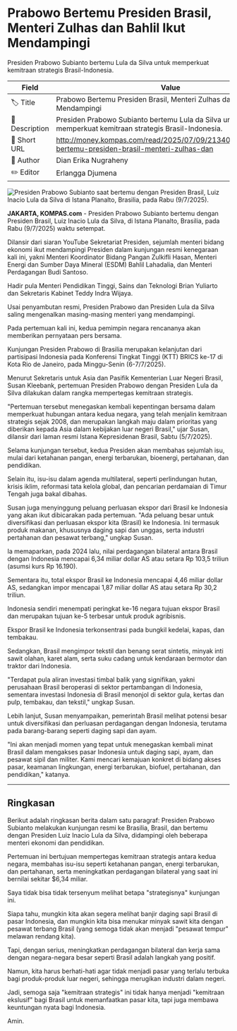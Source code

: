 # Prabowo Bertemu Presiden Brasil, Menteri Zulhas dan Bahlil Ikut Mendampingi 

Presiden Prabowo Subianto bertemu Lula da Silva untuk memperkuat kemitraan strategis Brasil-Indonesia.

| Field         | Value                                                       |
|---------------|-------------------------------------------------------------|
| 🏷️ Title       | Prabowo Bertemu Presiden Brasil, Menteri Zulhas dan Bahlil Ikut Mendampingi  |
| 📝 Description | Presiden Prabowo Subianto bertemu Lula da Silva untuk memperkuat kemitraan strategis Brasil-Indonesia. |
| 🔗 Short URL   | http://money.kompas.com/read/2025/07/09/213400826/prabowo-bertemu-presiden-brasil-menteri-zulhas-dan |
| 👤 Author      | Dian Erika Nugraheny |
| ✏️ Editor      | Erlangga Djumena |

![Presiden Prabowo Subianto saat bertemu dengan Presiden Brasil, Luiz Inacio Lula da Silva di Istana Planalto, Brasilia, pada Rabu (9/7/2025). ](https://asset.kompas.com/crops/Yrst67YhmWovpE_EzaH_1OKU7Ew=/0x0:0x0/750x500/data/photo/2025/07/09/686e7ae0a4739.jpg)

**JAKARTA, KOMPAS.com** - Presiden Prabowo Subianto bertemu dengan Presiden Brasil, Luiz Inacio Lula da Silva, di Istana Planalto, Brasilia, pada Rabu (9/7/2025) waktu setempat.

Dilansir dari siaran YouTube Sekretariat Presiden, sejumlah menteri bidang ekonomi ikut mendampingi Presiden dalam kunjungan resmi kenegaraan kali ini, yakni Menteri Koordinator Bidang Pangan Zulkifli Hasan, Menteri Energi dan Sumber Daya Mineral (ESDM) Bahlil Lahadalia, dan Menteri Perdagangan Budi Santoso.

Hadir pula Menteri Pendidikan Tinggi, Sains dan Teknologi Brian Yuliarto dan Sekretaris Kabinet Teddy Indra Wijaya.

Usai penyambutan resmi, Presiden Prabowo dan Presiden Lula da Silva saling mengenalkan masing-masing menteri yang mendampingi.

Pada pertemuan kali ini, kedua pemimpin negara rencananya akan memberikan pernyataan pers bersama.

Kunjungan Presiden Prabowo di Brasilia merupakan kelanjutan dari partisipasi Indonesia pada Konferensi Tingkat Tinggi (KTT) BRICS ke-17 di Kota Rio de Janeiro, pada Minggu-Senin (6-7/7/2025).

Menurut Sekretaris untuk Asia dan Pasifik Kementerian Luar Negeri Brasil, Susan Kleebank, pertemuan Presiden Prabowo dengan Presiden Lula da Silva dilakukan dalam rangka mempertegas kemitraan strategis.

\"Pertemuan tersebut menegaskan kembali kepentingan bersama dalam memperkuat hubungan antara kedua negara, yang telah menjalin kemitraan strategis sejak 2008, dan merupakan langkah maju dalam prioritas yang diberikan kepada Asia dalam kebijakan luar negeri Brasil,\" ujar Susan, dilansir dari laman resmi Istana Kepresidenan Brasil, Sabtu (5/7/2025).

Selama kunjungan tersebut, kedua Presiden akan membahas sejumlah isu, mulai dari ketahanan pangan, energi terbarukan, bioenergi, pertahanan, dan pendidikan.

Selain itu, isu-isu dalam agenda multilateral, seperti perlindungan hutan, krisis iklim, reformasi tata kelola global, dan pencarian perdamaian di Timur Tengah juga bakal dibahas.

Susan juga menyinggung peluang perluasan ekspor dari Brasil ke Indonesia yang akan ikut dibicarakan pada pertemuan. \"Ada peluang besar untuk diversifikasi dan perluasan ekspor kita (Brasil) ke Indonesia. Ini termasuk produk makanan, khususnya daging sapi dan unggas, serta industri pertahanan dan pesawat terbang,\" ungkap Susan.

Ia memaparkan, pada 2024 lalu, nilai perdagangan bilateral antara Brasil dengan Indonesia mencapai 6,34 miliar dollar AS atau setara Rp 103,5 triliun (asumsi kurs Rp 16.190).

Sementara itu, total ekspor Brasil ke Indonesia mencapai 4,46 miliar dollar AS, sedangkan impor mencapai 1,87 miliar dollar AS atau setara Rp 30,2 triliun.

Indonesia sendiri menempati peringkat ke-16 negara tujuan ekspor Brasil dan merupakan tujuan ke-5 terbesar untuk produk agribisnis.

Ekspor Brasil ke Indonesia terkonsentrasi pada bungkil kedelai, kapas, dan tembakau.

Sedangkan, Brasil mengimpor tekstil dan benang serat sintetis, minyak inti sawit olahan, karet alam, serta suku cadang untuk kendaraan bermotor dan traktor dari Indonesia.

\"Terdapat pula aliran investasi timbal balik yang signifikan, yakni perusahaan Brasil beroperasi di sektor pertambangan di Indonesia, sementara investasi Indonesia di Brasil menonjol di sektor gula, kertas dan pulp, tembakau, dan tekstil,\" ungkap Susan.

Lebih lanjut, Susan menyampaikan, pemerintah Brasil melihat potensi besar untuk diversifikasi dan perluasan perdagangan dengan Indonesia, terutama pada barang-barang seperti daging sapi dan ayam.

\"Ini akan menjadi momen yang tepat untuk menegaskan kembali minat Brasil dalam mengakses pasar Indonesia untuk daging sapi, ayam, dan pesawat sipil dan militer. Kami mencari kemajuan konkret di bidang akses pasar, keamanan lingkungan, energi terbarukan, biofuel, pertahanan, dan pendidikan,\" katanya.

---
## Ringkasan

Berikut adalah ringkasan berita dalam satu paragraf: Presiden Prabowo Subianto melakukan kunjungan resmi ke Brasilia, Brasil, dan bertemu dengan Presiden Luiz Inacio Lula da Silva, didampingi oleh beberapa menteri ekonomi dan pendidikan.

 Pertemuan ini bertujuan mempertegas kemitraan strategis antara kedua negara, membahas isu-isu seperti ketahanan pangan, energi terbarukan, dan pertahanan, serta meningkatkan perdagangan bilateral yang saat ini bernilai sekitar $6,34 miliar.



Saya tidak bisa tidak tersenyum melihat betapa "strategisnya" kunjungan ini.

 Siapa tahu, mungkin kita akan segera melihat banjir daging sapi Brasil di pasar Indonesia, dan mungkin kita bisa menukar minyak sawit kita dengan pesawat terbang Brasil (yang semoga tidak akan menjadi "pesawat tempur" melawan rendang kita).

 Tapi, dengan serius, meningkatkan perdagangan bilateral dan kerja sama dengan negara-negara besar seperti Brasil adalah langkah yang positif.

 Namun, kita harus berhati-hati agar tidak menjadi pasar yang terlalu terbuka bagi produk-produk luar negeri, sehingga merugikan industri dalam negeri.

 Jadi, semoga saja "kemitraan strategis" ini tidak hanya menjadi "kemitraan ekslusif" bagi Brasil untuk memanfaatkan pasar kita, tapi juga membawa keuntungan nyata bagi Indonesia.

 Amin.
